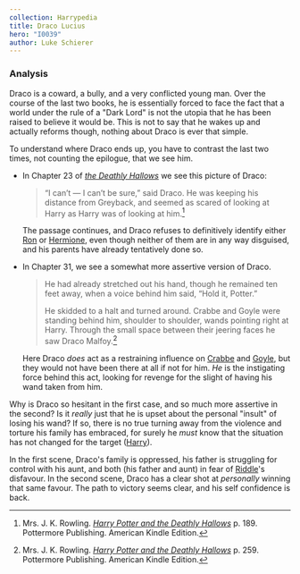 ```yaml
---
collection: Harrypedia
title: Draco Lucius
hero: "I0039"
author: Luke Schierer
---
```



### Analysis

Draco is a coward, a bully, and a very conflicted young man.  Over the course of
the last two books, he is essentially forced to face the fact that a world under
the rule of a "Dark Lord" is not the utopia that he has been raised to believe
it would be.  This is not to say that he wakes up and actually reforms though,
nothing about Draco is ever that simple.

To understand where Draco ends up, you have to contrast the last two times, not
counting the epilogue, that we see him.

* In Chapter 23 of _[the Deathly Hallows][HPDH]_ we see this picture of Draco:

  > “I can’t — I can’t be sure,” said Draco. He was keeping his distance from
  > Greyback, and seemed as scared of looking at Harry as Harry was of looking
  > at him.[^211025-2]

  The passage continues, and Draco refuses to definitively identify either
  [Ron][] or [Hermione][], even though neither of them are in any way
  disguised, and his parents have already tentatively done so.
* In Chapter 31, we see a somewhat more assertive version of Draco.

  > He had already stretched out his hand, though he remained ten feet away,
  > when a voice behind him said, “Hold it, Potter.”
  >
  > He skidded to a halt and turned around. Crabbe and Goyle were standing
  > behind him, shoulder to shoulder, wands pointing right at Harry. Through the
  > small space between their jeering faces he saw Draco Malfoy.[^211025-3]

  Here Draco *does* act as a restraining influence on [Crabbe][] and [Goyle][],
  but they would not have been there at all if not for him.  *He* is the
  instigating force behind this act, looking for revenge for the slight of
  having his wand taken from him.

Why is Draco so hesitant in the first case, and so much more assertive in the
second?  Is it *really* just that he is upset about the personal "insult" of
losing his wand?  If so, there is no true turning away from the violence and
torture his family has embraced, for surely he *must* know that the situation has
not changed for the target ([Harry][]).

In the first scene, Draco's family is oppressed, his father is struggling for
control with his aunt, and both (his father and aunt) in fear of [Riddle][]'s
disfavour.  In the second scene, Draco has a clear shot at *personally* winning
that same favour.  The path to victory seems clear, and his self confidence is
back. 

[Ginny]: <../../weasley/ginevra_molly>

[Riddle]: <../../riddle/tom_marvolo>

[Slytherin]: <../../../hogwarts/slytherin>

[Harry]: <../../potter/harry_james>

[Ron]: <../../weasley/ronald_bilius>

[Hermione]: <../../granger/hermione_jean>

[Goyle]: <../../goyle/gregory>

[Crabbe]: <../../crabbe/vincent>

[^230210-4]: Mrs. J. K. Rowling. Quoted at "[SORTING HAT SONGS][]" on [MuggleNet][]. Last Viewed: 2023-02-10.

[SORTING HAT SONGS]: https://www.mugglenet.com/harry-potter/little-things-harry-potter/sorting-hat-songs/

[MuggleNet]: https://www.mugglenet.com

[^230210-1]: I have seen this done, but I don't have the particular works on hand as I write this.

[^230210-2]: I have seen this done, but I don't have the particular works on hand as I write this.

[^230210-3]: Works include, but not limited to:
    * pottermum. _[A Re-Telling][]_ Published: 2015-08-21. Updated: 2015-10-17.
    * xox-hattii-xox. _[Tied Together By A Red Ribbon][]_ Published: 2010-05-25.

[Tied Together By A Red Ribbon]: https://www.fanfiction.net/s/5998296

[A Re-Telling]: https://archiveofourown.org/works/4619982

[^211025-3]: Mrs. J. K. Rowling.
    _[Harry Potter and the Deathly Hallows][HPDH]_
    p. 259. Pottermore Publishing. American Kindle Edition.

[^211025-2]: Mrs. J. K. Rowling.
    _[Harry Potter and the Deathly Hallows][HPDH]_
    p. 189. Pottermore Publishing. American Kindle Edition.

[HPDH]: https://www.librarything.com/work/3577382/book/225886820

